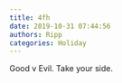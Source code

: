 ```yaml
---
title: 4fh
date: 2019-10-31 07:44:56
authors: Ripp
categories: Holiday
---
```


 Good v Evil.
Take your side.
